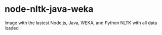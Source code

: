 # node-nltk-java-weka
Image with the lastest Node.js, Java, WEKA, and Python NLTK with all data loaded

